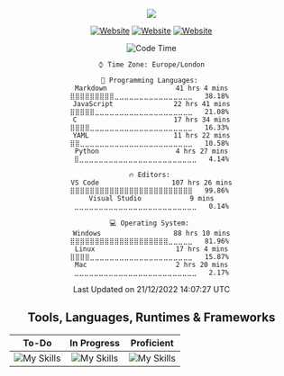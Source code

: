 <!-- Title SVG Start -->
<div align="center">

<a href="https://github.com/liamfrazer/"><img src="https://readme-typing-svg.herokuapp.com?size=50&duration=5000&color=0D7EBF&center=true&vCenter=true&width=900&lines=Liam+Frazer;Senior+AI+Conversation+Analyst;%F0%9F%9A%80%F0%9F%9A%80%F0%9F%9A%80;Future+Software+Engineer"></a>

</div>
<!-- Title SVG End -->

<!-- Websites & Socials Start -->

<div align="center">

[![Website](https://img.shields.io/website?label=frz.dev&style=for-the-badge&url=https%3A%2F%2Ffrz.dev)](https://frz.dev)
[![Website](https://img.shields.io/website?label=docs.frz.dev&style=for-the-badge&url=https%3A%2F%2Fdocs.frz.dev)](https://docs.frz.dev)
[![Website](https://img.shields.io/website?label=liamfrazer.com&style=for-the-badge&url=https%3A%2F%2Fliamfrazer.com)](https://liamfrazer.com)


</div>

<!-- Websites & Socials End -->

<div align="center">

<!--START_SECTION:waka-->
![Code Time](http://img.shields.io/badge/Code%20Time%20Since%2020th%20March%202022-107%20hrs%2035%20mins-blue)

```text
⌚︎ Time Zone: Europe/London

💬 Programming Languages: 
Markdown                 41 hrs 4 mins       ⣿⣿⣿⣿⣿⣿⣿⣿⣿⣀⣀⣀⣀⣀⣀⣀⣀⣀⣀⣀⣀⣀⣀⣀⣀   38.18% 
JavaScript               22 hrs 41 mins      ⣿⣿⣿⣿⣿⣀⣀⣀⣀⣀⣀⣀⣀⣀⣀⣀⣀⣀⣀⣀⣀⣀⣀⣀⣀   21.08% 
C                        17 hrs 34 mins      ⣿⣿⣿⣿⣀⣀⣀⣀⣀⣀⣀⣀⣀⣀⣀⣀⣀⣀⣀⣀⣀⣀⣀⣀⣀   16.33% 
YAML                     11 hrs 22 mins      ⣿⣿⣀⣀⣀⣀⣀⣀⣀⣀⣀⣀⣀⣀⣀⣀⣀⣀⣀⣀⣀⣀⣀⣀⣀   10.58% 
Python                   4 hrs 27 mins       ⣿⣀⣀⣀⣀⣀⣀⣀⣀⣀⣀⣀⣀⣀⣀⣀⣀⣀⣀⣀⣀⣀⣀⣀⣀   4.14%

🔥 Editors: 
VS Code                  107 hrs 26 mins     ⣿⣿⣿⣿⣿⣿⣿⣿⣿⣿⣿⣿⣿⣿⣿⣿⣿⣿⣿⣿⣿⣿⣿⣿⣿   99.86% 
Visual Studio            9 mins              ⣀⣀⣀⣀⣀⣀⣀⣀⣀⣀⣀⣀⣀⣀⣀⣀⣀⣀⣀⣀⣀⣀⣀⣀⣀   0.14%

💻 Operating System: 
Windows                  88 hrs 10 mins      ⣿⣿⣿⣿⣿⣿⣿⣿⣿⣿⣿⣿⣿⣿⣿⣿⣿⣿⣿⣿⣀⣀⣀⣀⣀   81.96% 
Linux                    17 hrs 4 mins       ⣿⣿⣿⣿⣀⣀⣀⣀⣀⣀⣀⣀⣀⣀⣀⣀⣀⣀⣀⣀⣀⣀⣀⣀⣀   15.87% 
Mac                      2 hrs 20 mins       ⣀⣀⣀⣀⣀⣀⣀⣀⣀⣀⣀⣀⣀⣀⣀⣀⣀⣀⣀⣀⣀⣀⣀⣀⣀   2.17%

```


 Last Updated on 21/12/2022 14:07:27 UTC
<!--END_SECTION:waka-->
</div>

<div align="center">
<h2>Tools, Languages, Runtimes & Frameworks</h2>

|<div align="center">To-Do</div>|<div align="center">In Progress</div>|<div align="center">Proficient</div>|
|----|----|----|
|<div align="center">![My Skills](https://skillicons.dev/icons?i=react,mongodb,express,graphql,redux,jenkins&theme=dark&perline=3)</div>|<div align="center">![My Skills](https://skillicons.dev/icons?i=html,css,javascript,nodejs,vscode,git,github,docker&theme=dark&perline=4)</div>|<div align="center">![My Skills](https://skillicons.dev/icons?i=spring,markdown&theme=dark&perline=4)</div>|


<!-- OLd Code Start -->

<!-- Software Engineer Roadmap Start -->
<!-- <div align="center">

<div align="center"><h2>Languages, Runtimes & Frameworks</h2></div>

<div align="center"><table><tr><th><div align="center">To-Do</th><th><div align="center">In Progress</th><th><div align="center">Proficient</th></tr><tr><td align="center">![My Skills](https://skillicons.dev/icons?i=react,mongodb,express,graphql,redux&theme=dark&perline=3)</td><td align="center">![My Skills](https://skillicons.dev/icons?i=html,css,javascript,,nodejs&theme=dark&perline=3)</td><td align="center">![My Skills](https://skillicons.dev/icons?i=spring,markdown&theme=dark&perline=3)</td></tr></table></div>

<div align="center"><h2>Tools</h3></div> 
<div align="center"><table><tr><th><div align="center">To-Do</th><th><div align="center">In Progress</th><th><div align="center">Proficient</th></tr><tr><td align="center">![My Skills](https://skillicons.dev/icons?i=,jenkins,&theme=dark&perline=3)</td><td align="center">![My Skills](https://skillicons.dev/icons?i=vscode,git,github,,docker&theme=dark&perline=3)</td><td align="center">[![](https://img.shields.io/badge/IBM_WATSON_ASSISTANT-44A2D2?style=for-the-badge&logo=&logoColor=white)][ibmwatson]<br>[![](https://img.shields.io/badge/TODOIST-E44332?style=for-the-badge&logo=todoist&logoColor=white)][todoist]<br>[![](https://img.shields.io/badge/SERVICENOW-58C047?style=for-the-badge&logo=&logoColor=white)][servicenow]<br>[![](https://img.shields.io/badge/OBSIDIAN-8B77DE?style=for-the-badge&logo=obsidian&logoColor=white)][obsidian]<br>[![](https://img.shields.io/badge/LIVEPERSON-FA722D?style=for-the-badge&logo=&logoColor=white)][liveperson]<br>[![](https://img.shields.io/badge/JIRA-0A0FFF?style=for-the-badge&logo=jira&logoColor=white)][jira]</td></tr></table></div>

</div>

<!-- Software Engineer Roadmap End -->

<!-- Software Engineer Future Roadmap Start -->

<!-- <div align="center">

<div align="center"><h1>Future Roadmap</hr1></div>

<div align="center"><table><tr><th align="center"><div align="center">Languages, Runtimes & Frameworks</th><th align="center"><div align="center">Tools</th></tr><tr><td align="center">![My Skills](https://skillicons.dev/icons?i=lua,cs,cpp&theme=dark&perline=3)</td><td align="center">![My Skills](https://skillicons.dev/icons?i=visualstudio,unreal,unity&theme=dark&perline=3)</td></tr></table>

</div> -->

<!-- Software Engineer Future Roadmap End

<!-- OLd Code End -->

<!-- Links List Start -->

[vscode]: https://code.visualstudio.com/
[top]: https://theodinproject.com/
[git]: https://git-scm.com/
[github]: https://github.com/
[node.js]: https://nodejs.org/
[react]: https://reactjs.org/
[html5]: https://developer.mozilla.org/en-US/docs/Glossary/HTML5/
[css3]: https://developer.mozilla.org/en-US/docs/Glossary/CSS/
[javascript]: https://developer.mozilla.org/en-US/docs/Web/JavaScript/
[solidity]: https://docs.soliditylang.org/
[lhtl]: https://www.coursera.org/learn/learning-how-to-learn/
[ibmwatson]: https://www.ibm.com/uk-en/watson/
[liveperson]: https://www.liveperson.com/
[jira]: https://www.atlassian.com/software/jira/
[next.js]: https://nextjs.org/
[json]: https://www.json.org/json-en.html/
[servicenow]: https://servicenow.com/
[cjs]: https://www.udemy.com/course/the-complete-javascript-course/
[cdi]: https://www.conversationdesigninstitute.com/courses.html/
[mta]: https://support.microsoft.com/en-us/topic/earn-a-microsoft-technology-associate-mta-certification-357215d0-31ce-0620-feba-1bb60165b770/
[python]: https://www.python.org/
[cs50x]: https://www.edx.org/course/introduction-computer-science-harvardx-cs50x/
[cs50w]: https://www.edx.org/course/cs50s-web-programming-with-python-and-javascript?index=product&queryID=5c44c1c1d4f5a81bb7d4170208bb07b1&position=1/
[cs50g]: https://learning.edx.org/course/course-v1:HarvardX+CS50G+Games/home
[c]: https://en.wikipedia.org/wiki/C_(programming_language)/
[notion]: https://liamfrazer.notion.site/Software-Engineer-Journey-0c3796b414184465aa1aa8fda6ea32a1/
[nftweb]: https://www.udemy.com/course/the-complete-nft-web-developer-course-zero-to-professional/
[soliditycourse]: https://www.udemy.com/course/solidity-ethereum-in-react-next-js-the-complete-guide/
[selftaught]: https://www.udemy.com/course/self-taught-programmer/
[automateboring]: https://www.udemy.com/course/automate/
[obsidian]: https://github.com/liamfrazer/Obsidian-Notes
[fso2022]: https://fullstackopen.com/en/
[markdown]: https://daringfireball.net/projects/markdown/
[spel]: https://docs.spring.io/spring-framework/docs/4.3.12.RELEASE/spring-framework-reference/html/expressions.html
[todoist]: https://todoist.com/
[c++]: https://cplusplus.com
[unrealcourse]: https://www.udemy.com/course/unrealcourse/
[unrealengine]: https://www.unrealengine.com/en-US/unreal-engine-5
[unity]: https://unity.com
[lua]: https://www.lua.org
[scratch]: https://scratch.mit.edu
[sql]: https://en.wikipedia.org/wiki/SQL
[flask]: https://flask.palletsprojects.com
[c#]: https://docs.microsoft.com/en-us/dotnet/csharp/
[visualstudio]: https://visualstudio.microsoft.com
[anki]: https://apps.ankiweb.net
[beginningc++]: https://www.udemy.com/course/beginning-c-plus-plus-programming/
[gamedev.tv]: https://www.gamedev.tv/courses/enrolled/1638644
[ztmbackend]: https://zerotomastery.io/career-paths/become-a-backend-developer/

<!-- Links List End -->
